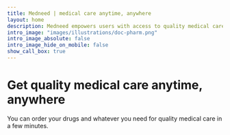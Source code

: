```yaml
---
title: Medneed | medical care anytime, anywhere
layout: home
description: Medneed empowers users with access to quality medical care when they need it and where they need it. You can book and get what you need for quality medical care in a few minutes.
intro_image: "images/illustrations/doc-pharm.png"
intro_image_absolute: false
intro_image_hide_on_mobile: false
show_call_box: true
---
```


# Get quality medical care anytime, anywhere

You can order your drugs and whatever you need for quality medical care in a few minutes.